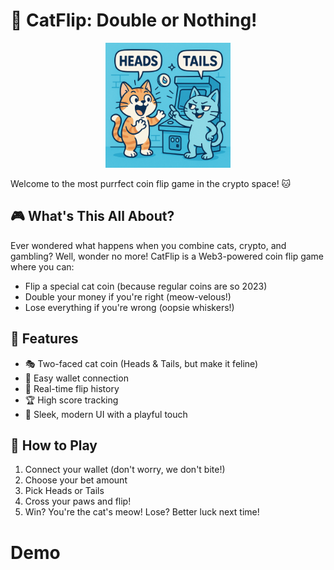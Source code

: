 # 🎲 CatFlip: Double or Nothing!

<div align="center">
<img src="./public/project.png" width="200px">
</div>


Welcome to the most purrfect coin flip game in the crypto space! 🐱

## 🎮 What's This All About?

Ever wondered what happens when you combine cats, crypto, and gambling? Well, wonder no more! CatFlip is a Web3-powered coin flip game where you can:

- Flip a special cat coin (because regular coins are so 2023)
- Double your money if you're right (meow-velous!)
- Lose everything if you're wrong (oopsie whiskers!)

## 🌟 Features

- 🎭 Two-faced cat coin (Heads & Tails, but make it feline)
- 👛 Easy wallet connection
- 📜 Real-time flip history
- 🏆 High score tracking
- 🎨 Sleek, modern UI with a playful touch

## 🎯 How to Play

1. Connect your wallet (don't worry, we don't bite!)
2. Choose your bet amount
3. Pick Heads or Tails
4. Cross your paws and flip!
5. Win? You're the cat's meow! Lose? Better luck next time!

# Demo


